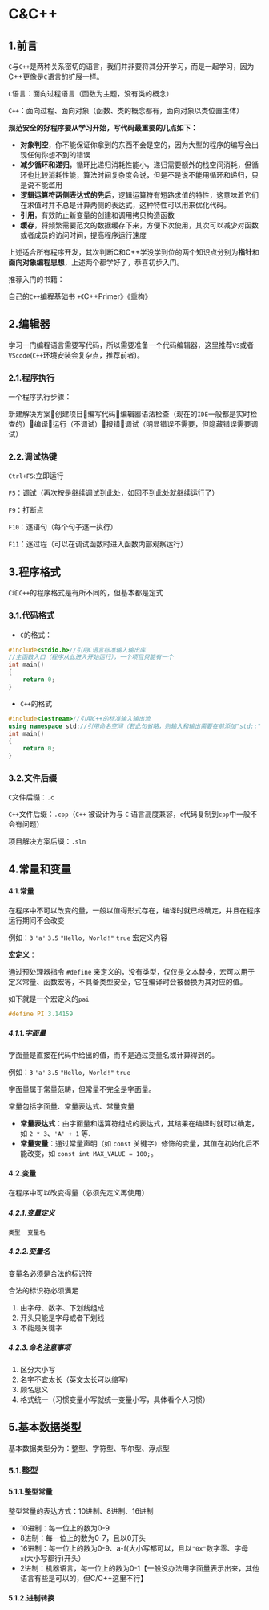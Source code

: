 # C&C++

## 1.前言

`C`与`C++`是两种关系密切的语言，我们并非要将其分开学习，而是一起学习，因为C++更像是`C`语言的扩展一样。

`C`语言：面向过程语言（函数为主题，没有类的概念）

`C++`：面向过程、面向对象（函数、类的概念都有，面向对象以类位置主体）



**规范安全的好程序要从学习开始，写代码最重要的几点如下：**

- **对象判空**，你不能保证你拿到的东西不会是空的，因为大型的程序的编写会出现任何你想不到的错误
- **减少循环和递归**，循环比递归消耗性能小，递归需要额外的栈空间消耗，但循环也比较消耗性能，算法时间复杂度会说，但是不是说不能用循环和递归，只是说不能滥用
- **逻辑运算符两侧表达式的先后**，逻辑运算符有短路求值的特性，这意味着它们在求值时并不总是计算两侧的表达式，这种特性可以用来优化代码。
- **引用**，有效防止新变量的创建和调用拷贝构造函数
- **缓存**，将频繁需要范文的数据缓存下来，方便下次使用，其次可以减少对函数或者成员的访问时间，提高程序运行速度



上述适合所有程序开发，其次判断C和C++学没学到位的两个知识点分别为**指针**和**面向对象编程思想**，上述两个都学好了，恭喜初步入门。



推荐入门的书籍：

自己的`C++`编程基础书 `+`《C++Primer》《重构》



## 2.编辑器

学习一门编程语言需要写代码，所以需要准备一个代码编辑器，这里推荐`VS`或者`VScode`(`C++`环境安装会复杂点，推荐前者)。



### 2.1.程序执行

一个程序执行步骤：

新建解决方案💨创建项目💨编写代码💨编辑器语法检查（现在的`IDE`一般都是实时检查的）💨编译💨运行（不调试）💨报错💨调试（明显错误不需要，但隐藏错误需要调试）



### 2.2.调试热键

`Ctrl+F5`:立即运行

`F5`：调试（再次按是继续调试到此处，如回不到此处就继续运行了）

`F9`：打断点

`F10`：逐语句（每个句子逐一执行）

`F11`：逐过程（可以在调试函数时进入函数内部观察运行）



## 3.程序格式

`C`和`C++`的程序格式是有所不同的，但基本都是定式



### 3.1.代码格式

- `C`的格式：

```C
#include<stdio.h>//引用C语言标准输入输出库
//主函数入口（程序从此进入开始运行），一个项目只能有一个
int main()
{
    return 0;
}
```

- `C++`的格式

```cpp
#include<iostream>//引用C++的标准输入输出流
using namespace std;//引用命名空间（若此句省略，则输入和输出需要在前添加"std::",例如:"std::cin"进行输入）
int main()
{
    return 0;
}
```



### 3.2.文件后缀

`C`文件后缀：`.c`

`C++`文件后缀：`.cpp`（`C++` 被设计为与 `C` 语言高度兼容，`c`代码复制到`cpp`中一般不会有问题）

项目解决方案后缀：`.sln`



## 4.常量和变量

#### 4.1.常量

在程序中不可以改变的量，一般以值得形式存在，编译时就已经确定，并且在程序运行期间不会改变

例如：`3`	`'a'`	`3.5`	`"Hello, World!"`	`true`    宏定义内容



**宏定义**：

通过预处理器指令 `#define` 来定义的，没有类型，仅仅是文本替换，宏可以用于定义常量、函数宏等，不具备类型安全，它在编译时会被替换为其对应的值。

如下就是一个宏定义的`pai`

```cpp
#define PI 3.14159
```



##### 4.1.1.字面量

字面量是直接在代码中给出的值，而不是通过变量名或计算得到的。

例如：`3`	`'a'`	`3.5`  `"Hello, World!"`	`true`

字面量属于常量范畴，但常量不完全是字面量。

常量包括字面量、常量表达式、常量变量

- **常量表达式**：由字面量和运算符组成的表达式，其结果在编译时就可以确定，如 `2 * 3`、`'A' + 1` 等.
- **常量变量**：通过常量声明（如 `const` 关键字）修饰的变量，其值在初始化后不能改变，如 `const int MAX_VALUE = 100;`。



#### 4.2.变量

在程序中可以改变得量（必须先定义再使用）

##### 4.2.1.变量定义

```cpp
类型	变量名
```



##### 4.2.2.变量名

变量名必须是合法的标识符

合法的标识符必须满足

1. 由字母、数字、下划线组成
2. 开头只能是字母或者下划线
3. 不能是关键字



##### 4.2.3.命名注意事项

1. 区分大小写
2. 名字不宜太长（英文太长可以缩写）
3. 顾名思义
4. 格式统一（习惯变量小写就统一变量小写，具体看个人习惯）





## 5.基本数据类型

基本数据类型分为：整型、字符型、布尔型、浮点型

### 5.1.整型

#### 5.1.1.整型常量

整型常量的表达方式：10进制、8进制、16进制

- 10进制：每一位上的数为0-9
- 8进制：每一位上的数为0-7，且以0开头
- 16进制：每一位上的数为0-9、a-f(大小写都可以，且以`"0x"`数字零、字母`x`(大小写都行)开头）
- 2进制：机器语言，每一位上的数为0-1【一般没办法用字面量表示出来，其他语言有些是可以的，但C/C++这里不行】



#### 5.1.2.进制转换

